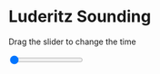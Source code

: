 <h1>Luderitz Sounding</h1>
<p>Drag the slider to change the time</p>

<div class="slidecontainer">
<input oninput='setImage(this)' class="slider" type="range" min="0" max="9" value="0" step="1" />
<img id='img'/>
</div>

<script>
var img = document.getElementById('img');
var img_array = ['/assets/images/skwt/skd_luderitz_wrfout_d01_2020-05-19_12:00:00.png',
'/assets/images/skwt/skd_luderitz_wrfout_d01_2020-05-19_18:00:00.png',
'/assets/images/skwt/skd_luderitz_wrfout_d01_2020-05-20_00:00:00.png',
'/assets/images/skwt/skd_luderitz_wrfout_d01_2020-05-20_06:00:00.png',
'/assets/images/skwt/skd_luderitz_wrfout_d01_2020-05-20_12:00:00.png',
'/assets/images/skwt/skd_luderitz_wrfout_d01_2020-05-20_18:00:00.png',
'/assets/images/skwt/skd_luderitz_wrfout_d01_2020-05-21_00:00:00.png',
'/assets/images/skwt/skd_luderitz_wrfout_d01_2020-05-21_06:00:00.png',
'/assets/images/skwt/skd_luderitz_wrfout_d01_2020-05-21_12:00:00.png',];
function setImage(obj)
{
        var value = obj.value;
        img.src = img_array[value];

}
</script>
